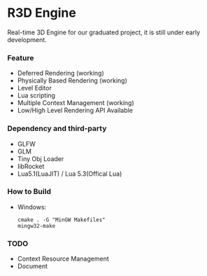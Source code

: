 # R3D Engine
Real-time 3D Engine for our graduated project, it is still under early development.

### Feature
  - Deferred Rendering (working)
  - Physically Based Rendering (working)
  - Level Editor
  - Lua scripting
  - Multiple Context Management (working)
  - Low/High Level Rendering API Available

### Dependency and third-party
  - GLFW
  - GLM
  - Tiny Obj Loader
  - libRocket
  - Lua5.1(LuaJIT) / Lua 5.3(Offical Lua)

### How to Build
  - Windows:
  
        cmake . -G "MinGW Makefiles"
        mingw32-make

### TODO
  - Context Resource Management
  - Document